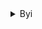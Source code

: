 <details>
  <summary>Byi</summary>

  -  I play ponytown almost everyday, you can usaully find me sitting in bandom area, near squid game area, random ass places or wherever my friends are lol

  -  Feel free to int or C+H! I don't bite lol. But i will if You are on my DNI list. 
</details>

